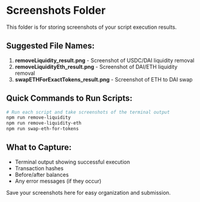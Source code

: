 # Screenshots Folder

This folder is for storing screenshots of your script execution results.

## Suggested File Names:

1. **removeLiquidity_result.png** - Screenshot of USDC/DAI liquidity removal
2. **removeLiquidityEth_result.png** - Screenshot of DAI/ETH liquidity removal  
3. **swapETHForExactTokens_result.png** - Screenshot of ETH to DAI swap

## Quick Commands to Run Scripts:

```bash
# Run each script and take screenshots of the terminal output
npm run remove-liquidity
npm run remove-liquidity-eth  
npm run swap-eth-for-tokens
```

## What to Capture:

- Terminal output showing successful execution
- Transaction hashes
- Before/after balances
- Any error messages (if they occur)

Save your screenshots here for easy organization and submission.
